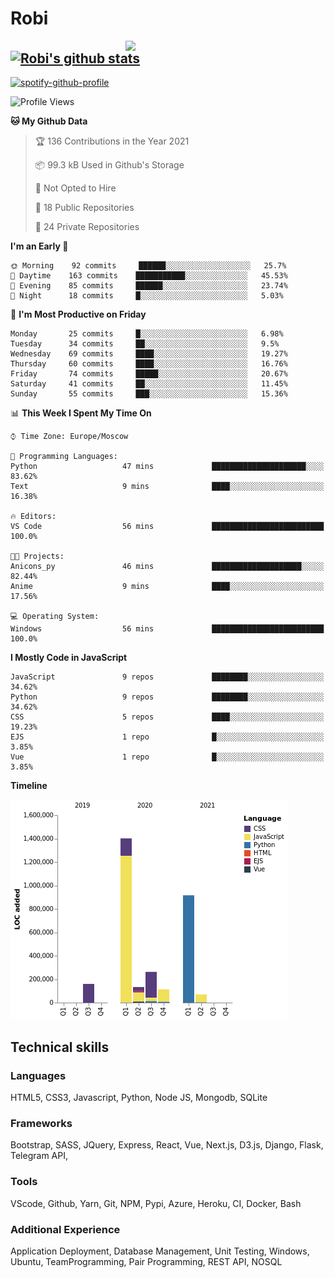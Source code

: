 # Robi

<img align='right' src='https://thumbs.gfycat.com/BleakGorgeousAmoeba-size_restricted.gif' width='320'>

[![Robi's github stats](https://github-readme-stats-lime-theta.vercel.app/api?username=robimez&count_private=true&show_icons=true&theme=dark)](https://github.com/RobiMez/github-readme-stats)
---

[![spotify-github-profile](https://spotify-github-profile.vercel.app/api/view?uid=vy6ne4sn1wcemvxhp0qti58n5&cover_image=true&theme=novatorem)](https://spotify-github-profile.vercel.app/api/view?uid=vy6ne4sn1wcemvxhp0qti58n5&redirect=true)



<!--START_SECTION:waka-->
![Profile Views](http://img.shields.io/badge/Profile%20Views-2-blue)

**🐱 My Github Data** 

> 🏆 136 Contributions in the Year 2021
 > 
> 📦 99.3 kB Used in Github's Storage 
 > 
> 🚫 Not Opted to Hire
 > 
> 📜 18 Public Repositories 
 > 
> 🔑 24 Private Repositories  
 > 
**I'm an Early 🐤** 

```text
🌞 Morning    92 commits     ██████░░░░░░░░░░░░░░░░░░░   25.7% 
🌆 Daytime    163 commits    ███████████░░░░░░░░░░░░░░   45.53% 
🌃 Evening    85 commits     ██████░░░░░░░░░░░░░░░░░░░   23.74% 
🌙 Night      18 commits     █░░░░░░░░░░░░░░░░░░░░░░░░   5.03%

```
📅 **I'm Most Productive on Friday** 

```text
Monday       25 commits     █░░░░░░░░░░░░░░░░░░░░░░░░   6.98% 
Tuesday      34 commits     ██░░░░░░░░░░░░░░░░░░░░░░░   9.5% 
Wednesday    69 commits     ████░░░░░░░░░░░░░░░░░░░░░   19.27% 
Thursday     60 commits     ████░░░░░░░░░░░░░░░░░░░░░   16.76% 
Friday       74 commits     █████░░░░░░░░░░░░░░░░░░░░   20.67% 
Saturday     41 commits     ██░░░░░░░░░░░░░░░░░░░░░░░   11.45% 
Sunday       55 commits     ███░░░░░░░░░░░░░░░░░░░░░░   15.36%

```


📊 **This Week I Spent My Time On** 

```text
⌚︎ Time Zone: Europe/Moscow

💬 Programming Languages: 
Python                   47 mins             █████████████████████░░░░   83.62% 
Text                     9 mins              ████░░░░░░░░░░░░░░░░░░░░░   16.38%

🔥 Editors: 
VS Code                  56 mins             █████████████████████████   100.0%

🐱‍💻 Projects: 
Anicons_py               46 mins             ████████████████████░░░░░   82.44% 
Anime                    9 mins              ████░░░░░░░░░░░░░░░░░░░░░   17.56%

💻 Operating System: 
Windows                  56 mins             █████████████████████████   100.0%

```

**I Mostly Code in JavaScript** 

```text
JavaScript               9 repos             ████████░░░░░░░░░░░░░░░░░   34.62% 
Python                   9 repos             ████████░░░░░░░░░░░░░░░░░   34.62% 
CSS                      5 repos             ████░░░░░░░░░░░░░░░░░░░░░   19.23% 
EJS                      1 repo              █░░░░░░░░░░░░░░░░░░░░░░░░   3.85% 
Vue                      1 repo              █░░░░░░░░░░░░░░░░░░░░░░░░   3.85%

```


**Timeline**

![Chart not found](https://raw.githubusercontent.com/RobiMez/RobiMez/master/charts/bar_graph.png) 


<!--END_SECTION:waka-->

## Technical skills

### Languages

HTML5, CSS3, Javascript, Python, Node JS, Mongodb, SQLite

### Frameworks

Bootstrap, SASS, JQuery, Express, React, Vue, Next.js,
D3.js, Django, Flask, Telegram API,

### Tools

VScode, Github, Yarn, Git, NPM, Pypi, Azure, Heroku, CI, Docker, Bash

### Additional Experience

Application Deployment, Database Management, Unit Testing, Windows, Ubuntu, TeamProgramming, Pair Programming, REST API, NOSQL
